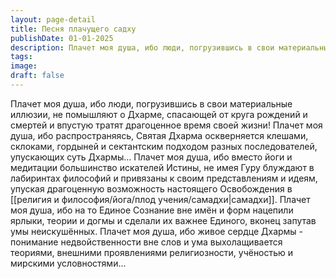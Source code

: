 ```yaml
---
layout: page-detail
title: Песня плачущего садху
publishDate: 01-01-2025
description: Плачет моя душа, ибо люди, погрузившись в свои материальные иллюзии, не помышляют о Дхарме, спасающей от круга рождений и смертей и впустую тратят драгоценное время своей жизни!  Плачет моя душа, ибо распространяясь, Святая Дхарма оскверняется клешами...
tags:
image:
draft: false
---
```

Плачет моя душа, ибо люди, погрузившись в свои материальные иллюзии, не помышляют о Дхарме, спасающей от круга рождений и смертей и впустую тратят драгоценное время своей жизни!  Плачет моя душа, ибо распространяясь, Святая Дхарма оскверняется клешами, склоками, гордыней и сектантским подходом разных последователей, упускающих суть Дхармы...  Плачет моя душа, ибо вместо йоги и медитации большинство искателей Истины, не имея Гуру блуждают в лабиринтах философий и привязаны к своим представлениям и идеям, упуская драгоценную возможность настоящего Освобождения в [[религия и философия/йога/плод учения/самадхи|самадхи]].  Плачет моя душа, ибо на то Единое Сознание вне имён и форм нацепили ярлыки, теории и догмы и сделали их важнее Единого, вконец запутав умы неискушённых.  Плачет моя душа, ибо живое сердце Дхармы - понимание недвойственности вне слов и ума выхолащивается теориями, внешними проявлениями религиозности, учёностью и мирскими условностями...
